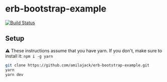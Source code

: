 erb-bootstrap-example
=====================

[![Build Status](https://travis-ci.org/amilajack/erb-bootstrap-example.svg?branch=master&maxAge=2592)](https://travis-ci.org/amilajack/erb-bootstrap-example)

## Setup
⚠️ These instructions assume that you have yarn. If you don't, make sure to install it: `npm i -g yarn`

```bash
git clone https://github.com/amilajack/erb-bootstrap-example.git
yarn
yarn dev
```
